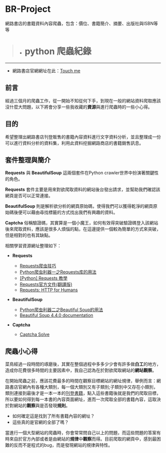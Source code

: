 # BR-Project

網路書店的書籍資料內容爬蟲，包含：價位、書籍簡介、摘要、出版社與ISBN等等

>- # python 爬蟲紀錄

***

* 網路書店官網網址在此：[Touch me](http://www.bookrep.com.tw/)


## 前言

經過三個月的爬蟲工作，從一開始不知從何下手，到現在一般的網站資料爬取應該沒什麼大問題，以下將會分享一些我收藏的**資源**與進行爬蟲時的一些小心得。

## 目的

希望整理出網路書店刊登販售的書籍內容資料進行文字資料分析，並且整理成一份可以進行資料分析的資料集，利用此資料挖掘網路商店的書籍銷售訊息。

## 套件整理與簡介

**Requests** 與 **BeautifulSoup** 這兩個套件在Python crawler世界中扮演著關鍵性的角色。

**Requests** 套件主要是用來對欲爬取資料的網站後台發出請求，並幫助我們確認該網頁是否可以正常連接。

**BeautifulSoup** 則是解析欲分析的網頁原始碼，使得我們可以獲得乾淨的網頁原始碼後便可以藉由尋找標籤的方式找出我們有興趣的資料。

**Captcha** 俗稱驗證碼，其實算是一個小魔王，如何有效得突破驗證碼登入該網站後來爬取資料，應該是很多人煩惱的點，在這邊提供一個較為簡單的方式來突破，但是相對的也有其缺點。


相關學習資源網址整理如下：

* **Requests**
	* [Requests爬虫技巧](http://www.jianshu.com/p/cba83709c64c)
	* [Python爬虫利器一之Requests库的用法](http://cuiqingcai.com/2556.html)
	* [[Python] Requests 教學](http://zwindr.blogspot.tw/2016/08/python-requests.html)
	* [Requests官方文件(翻譯版)](http://docs.python-requests.org/zh_CN/latest/user/advanced.html)
	* [Requests: HTTP for Humans
](http://docs.python-requests.org/en/master/)

* **BeautifulSoup** 
	* [Python爬虫利器二之Beautiful Soup的用法](http://cuiqingcai.com/1319.html)
	* [Beautiful Soup 4.4.0 documentation ](https://www.crummy.com/software/BeautifulSoup/bs4/doc/)

* **Captcha**
	* [Captcha Solve](https://pypi.python.org/pypi/captcha-solver)

## 爬蟲小心得


菜鳥經過一段時間的琢磨後，其實在整個過程中多多少少會有許多做**白工**的地方，造成你花費很多時間的主要因素中，我自己認為在於對欲爬取網站的**網站觀察**。

在開始爬蟲之前，應該花費最多的時間在觀察目標網站的網址規律，舉例而言：網路書店官網內有各種大類別，每一個大類別又有子類別;子類別中又存在小類別，類別連接到最後才是一本一本的[刊登書籍](http://www.bookrep.com.tw/book/17/478)，點入這些書籍後就是我們的爬取目標，所以要如何得到每一本書的內容頁面網址，進而一次爬取全部的書籍內容，這取決於對網站的**觀察**與是否發現**規則**。

* 如何確定這是找到了所有書籍內容的網址？
* 這些真的是官網的全部了嗎？

當進行一個大型網站的爬蟲時，你會常常問自己以上的問題，而這些問題的答案有時來自於官方內部或者是由網站的**規律**中**觀察**而得。目前爬取的網頁中，感到最困難的反而不是程式的bug，而是發現網站的規律與特性。
























